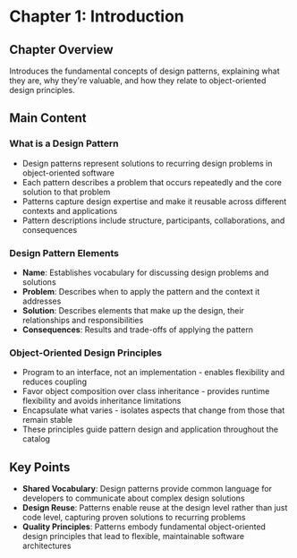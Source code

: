 # Chapter 1: Introduction

## Chapter Overview
Introduces the fundamental concepts of design patterns, explaining what they are, why they're valuable, and how they relate to object-oriented design principles.

## Main Content

### What is a Design Pattern
- Design patterns represent solutions to recurring design problems in object-oriented software
- Each pattern describes a problem that occurs repeatedly and the core solution to that problem
- Patterns capture design expertise and make it reusable across different contexts and applications
- Pattern descriptions include structure, participants, collaborations, and consequences

### Design Pattern Elements
- **Name**: Establishes vocabulary for discussing design problems and solutions
- **Problem**: Describes when to apply the pattern and the context it addresses
- **Solution**: Describes elements that make up the design, their relationships and responsibilities
- **Consequences**: Results and trade-offs of applying the pattern

### Object-Oriented Design Principles
- Program to an interface, not an implementation - enables flexibility and reduces coupling
- Favor object composition over class inheritance - provides runtime flexibility and avoids inheritance limitations
- Encapsulate what varies - isolates aspects that change from those that remain stable
- These principles guide pattern design and application throughout the catalog

## Key Points
- **Shared Vocabulary**: Design patterns provide common language for developers to communicate about complex design solutions
- **Design Reuse**: Patterns enable reuse at the design level rather than just code level, capturing proven solutions to recurring problems
- **Quality Principles**: Patterns embody fundamental object-oriented design principles that lead to flexible, maintainable software architectures